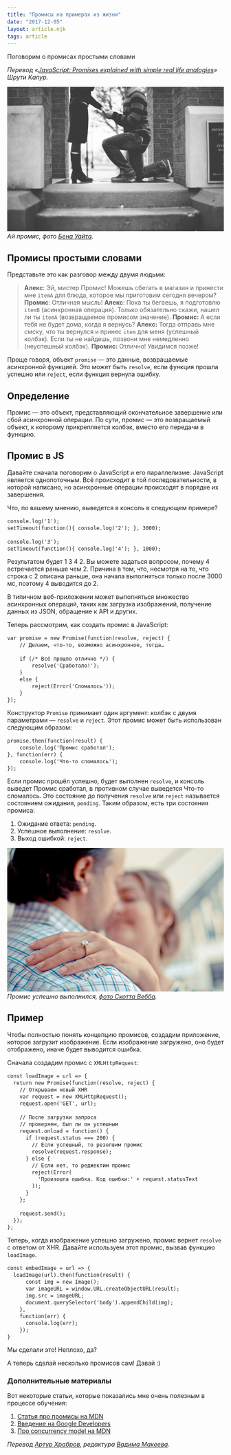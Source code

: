 ```yaml
---
title: "Промисы на примерах из жизни"
date: "2017-12-05"
layout: article.njk
tags: article
---
```


Поговорим о промисах простыми словами

_Перевод «[JavaScript: Promises explained with simple real life analogies](https://codeburst.io/javascript-promises-explained-with-simple-real-life-analogies-dd6908092138)» Шрути Капур._

![](images/1.jpg)
_Ай промис, фото [Бена Уайта](https://unsplash.com/photos/tX4-tYibILg)._

## Промисы простыми словами

Представьте это как разговор между двумя людьми:

> **Алекс**: Эй, мистер Промис! Можешь сбегать в магазин и принести мне `itemA` для блюда, которое мы приготовим сегодня вечером?
> **Промис**: Отличная мысль!
> **Алекс**: Пока ты бегаешь, я подготовлю `itemB` (асинхронная операция). Только обязательно скажи, нашел ли ты `itemA` (возвращаемое промисом значение).
> **Промис:** А если тебя не будет дома, когда я вернусь?
> **Алекс:** Тогда отправь мне смску, что ты вернулся и принес `item` для меня (успешный колбэк). Если ты не найдешь, позвони мне немедленно (неуспешный колбэк).
> **Промис:** Отлично! Увидимся позже!

Проще говоря, объект `promise` — это данные, возвращаемые асинхронной функцией. Это может быть `resolve`, если функция прошла успешно или `reject`, если функция вернула ошибку.

## Определение

Промис — это объект, представляющий окончательное завершение или сбой асинхронной операции. По сути, промис — это возвращаемый объект, к которому прикрепляется колбэк, вместо его передачи в функцию.

## Промис в JS

Давайте сначала поговорим о JavaScript и его параллелизме. JavaScript является однопоточным. Всё происходит в той последовательности, в которой написано, но асинхронные операции происходят в порядке их завершения.

Что, по вашему мнению, выведется в консоль в следующем примере?

    console.log('1');
    setTimeout(function(){ console.log('2'); }, 3000);

    console.log('3');
    setTimeout(function(){ console.log('4'); }, 1000);

Результатом будет 1 3 4 2. Вы можете задаться вопросом, почему 4 встречается раньше чем 2. Причина в том, что, несмотря на то, что строка с 2 описана раньше, она начала выполняться только после 3000 мс, поэтому 4 выводится до 2.

В типичном веб-приложении может выполняться множество асинхронных операций, таких как загрузка изображений, получение данных из JSON, обращение к API и других.

Теперь рассмотрим, как создать промис в JavaScript:

    var promise = new Promise(function(resolve, reject) {
        // Делаем, что-то, возможно асинхронное, тогда…

        if (/* Всё прошло отлично */) {
            resolve('Сработало!');
        }
        else {
            reject(Error('Сломалось'));
        }
    });

Конструктор `Promise` принимает один аргумент: колбэк с двумя параметрами — `resolve` и `reject`. Этот промис может быть использован следующим образом:

    promise.then(function(result) {
        console.log('Промис сработал');
    }, function(err) {
        console.log('Что-то сломалось');
    });

Если промис прошёл успешно, будет выполнен `resolve`, и консоль выведет Промис сработал, в противном случае выведется Что-то сломалось. Это состояние до получения `resolve` или `reject` называется состоянием ожидания, `pending`. Таким образом, есть три состояния промиса:

1. Ожидание ответа: `pending`.
2. Успешное выполнение: `resolve`.
3. Выход ошибкой: `reject`.

![](images/2.jpg)
_Промис успешно выполнился, [фото Скотта Вебба](https://www.pexels.com/photo/man-couple-love-people-136402/)._

## Пример

Чтобы полностью понять концепцию промисов, создадим приложение, которое загрузит изображение. Если изображение загружено, оно будет отображено, иначе будет выводится ошибка.

Сначала создадим промис с `XMLHttpRequest`:

    const loadImage = url => {
      return new Promise(function(resolve, reject) {
        // Открываем новый XHR
        var request = new XMLHttpRequest();
        request.open('GET', url);

        // После загрузки запроса
        // проверяем, был ли он успешным
        request.onload = function() {
          if (request.status === 200) {
            // Если успешный, то резолвим промис
            resolve(request.response);
          } else {
            // Если нет, то реджектим промис
            reject(Error(
              'Произошла ошибка. Код ошибки:' + request.statusText
            ));
          }
        };

        request.send();
      });
    };

Теперь, когда изображение успешно загружено, промис вернет `resolve` с ответом от XHR. Давайте используем этот промис, вызвав функцию `loadImage`.

    const embedImage = url => {
      loadImage(url).then(function(result) {
          const img = new Image();
          var imageURL = window.URL.createObjectURL(result);
          img.src = imageURL;
          document.querySelector('body').appendChild(img);
        },
        function(err) {
          console.log(err);
        });
    }

Мы сделали это! Неплохо, да?

А теперь сделай несколько промисов сам! Давай :)

### Дополнительные материалы

Вот некоторые статьи, которые показались мне очень полезным в процессе обучения:

1. [Статья про промисы на MDN](https://developer.mozilla.org/en-US/docs/Web/JavaScript/Guide/Using_promises)
2. [Введение на Google Developers](http://https//developers.google.com/web/fundamentals/primers/promises)
3. [Про concurrency model на MDN](https://developer.mozilla.org/en-US/docs/Web/JavaScript/EventLoop#Run-to-completion)

_Перевод [Артур Храбров](https://medium.com/@nzvtrkk), редактура [Вадима Макеева](https://medium.com/@pepelsbey)._
